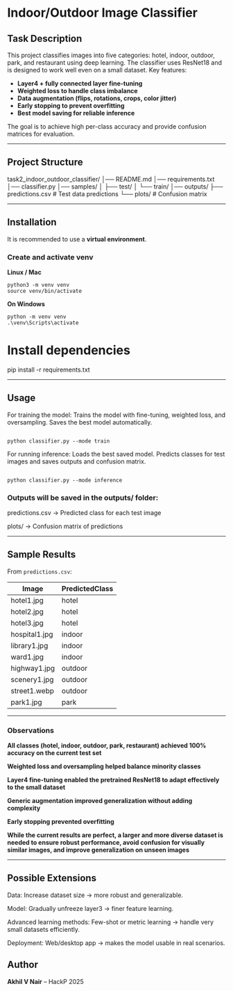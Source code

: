 # Indoor/Outdoor Image Classifier

## Task Description

This project classifies images into five categories: hotel, indoor, outdoor, park, and restaurant using deep learning. The classifier uses ResNet18 and is designed to work well even on a small dataset. Key features:

- **Layer4 + fully connected layer fine-tuning**
- **Weighted loss to handle class imbalance**
- **Data augmentation (flips, rotations, crops, color jitter)**
- **Early stopping to prevent overfitting**
- **Best model saving for reliable inference**

The goal is to achieve high per-class accuracy and provide confusion matrices for evaluation.

---

## Project Structure

task2_indoor_outdoor_classifier/
│── README.md
│── requirements.txt
│── classifier.py
│── samples/
│   ├── test/
│   └── train/
│── outputs/
    ├── predictions.csv        # Test data predictions
    └── plots/                 # Confusion matrix

---

## Installation

It is recommended to use a **virtual environment**.

### Create and activate venv

**Linux / Mac**

```
python3 -m venv venv
source venv/bin/activate
```

**On Windows**

```
python -m venv venv
.\venv\Scripts\activate
```

# Install dependencies

pip install -r requirements.txt

---

## Usage

For training the model: Trains the model with fine-tuning, weighted loss, and oversampling. Saves the best model automatically.
```

python classifier.py --mode train

```

For running inference: Loads the best saved model. Predicts classes for test images and saves outputs and confusion matrix.
```

python classifier.py --mode inference

```

### Outputs will be saved in the outputs/ folder:

predictions.csv → Predicted class for each test image

plots/ → Confusion matrix of predictions

---

## Sample Results

From `predictions.csv`:

| Image                 | PredictedClass |
|-----------------------|----------------|
| hotel1.jpg            | hotel          |
| hotel2.jpg            | hotel          |
| hotel3.jpg            | hotel          |
| hospital1.jpg         | indoor         |
| library1.jpg          | indoor         |
| ward1.jpg             | indoor         |
| highway1.jpg          | outdoor        |
| scenery1.jpg          | outdoor        |
| street1.webp          | outdoor        |
| park1.jpg             | park           |

---

### Observations

**All classes (hotel, indoor, outdoor, park, restaurant) achieved 100% accuracy on the current test set**

**Weighted loss and oversampling helped balance minority classes**

**Layer4 fine-tuning enabled the pretrained ResNet18 to adapt effectively to the small dataset**

**Generic augmentation improved generalization without adding complexity**

**Early stopping prevented overfitting**

**While the current results are perfect, a larger and more diverse dataset is needed to ensure robust performance, avoid confusion for visually similar images, and improve generalization on unseen images**

---

## Possible Extensions

Data: Increase dataset size → more robust and generalizable.

Model: Gradually unfreeze layer3 → finer feature learning.

Advanced learning methods: Few-shot or metric learning → handle very small datasets efficiently.

Deployment: Web/desktop app → makes the model usable in real scenarios.


## Author

**Akhil V Nair** – HackP 2025